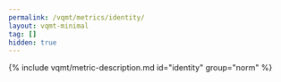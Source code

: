 ```yaml
---
permalink: /vqmt/metrics/identity/
layout: vqmt-minimal
tag: []
hidden: true
---
```

{% include vqmt/metric-description.md id="identity" group="norm" %}